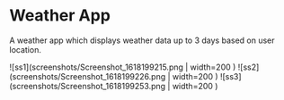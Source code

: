 # Weather App

A weather app which displays weather data up to 3 days based on user location.


![ss1](screenshots/Screenshot_1618199215.png | width=200 )
![ss2](screenshots/Screenshot_1618199226.png | width=200 )
![ss3](screenshots/Screenshot_1618199253.png | width=200 )
